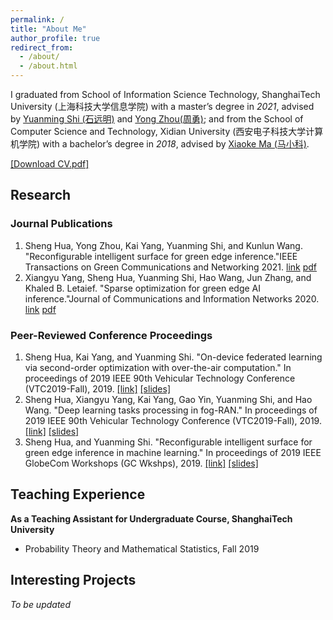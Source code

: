 ```yaml
---
permalink: /
title: "About Me"
author_profile: true
redirect_from: 
  - /about/
  - /about.html
---
```


I graduated from School of Information Science Technology, ShanghaiTech University (上海科技大学信息学院) with a master’s degree in *2021*, advised by [Yuanming Shi (石远明)](https://faculty.sist.shanghaitech.edu.cn/faculty/shiym/home.html) and [Yong Zhou(周勇)](https://faculty.sist.shanghaitech.edu.cn/faculty/zhouyong/); and from the School of Computer Science and Technology, Xidian University (西安电子科技大学计算机学院) with a bachelor’s degree in *2018*, advised by [Xiaoke Ma (马小科)](https://web.xidian.edu.cn/xkma/).


[[Download CV.pdf]](http://dreamerhua.github.io/files/CV_huasheng.pdf)


## Research 
### Journal Publications
1. Sheng Hua, Yong Zhou, Kai Yang, Yuanming Shi, and Kunlun Wang. "Reconfigurable intelligent surface for green edge inference."IEEE Transactions on Green Communications and Networking 2021. [link](https://ieeexplore.ieee.org/abstract/document/9352968) [pdf](http://dreamerhua.github.io/files/TGCN_paper.pdf)
2. Xiangyu Yang, Sheng Hua, Yuanming Shi, Hao Wang, Jun Zhang, and Khaled B. Letaief. "Sparse optimization for green edge AI inference."Journal of Communications and Information Networks 2020. [link](https://ieeexplore.ieee.org/document/9055106) [pdf](http://dreamerhua.github.io/files/JCIN_paper.pdf)

### Peer-Reviewed Conference Proceedings
1. Sheng Hua, Kai Yang, and Yuanming Shi. "On-device federated learning via second-order optimization with over-the-air computation." In proceedings of 2019 IEEE 90th Vehicular Technology Conference (VTC2019-Fall), 2019. [[link]](https://ieeexplore.ieee.org/document/8891310) [[slides]](https://dreamerhua.github.io/files/[VTC19]On-device%20Fed%20Learning%20slides.pdf)
2. Sheng Hua, Xiangyu Yang, Kai Yang, Gao Yin, Yuanming Shi, and Hao Wang. "Deep learning tasks processing in fog-RAN." In proceedings of 2019 IEEE 90th Vehicular Technology Conference (VTC2019-Fall), 2019. [[link]](https://ieeexplore.ieee.org/document/8891505/) [[slides]](https://dreamerhua.github.io/files/[VTC19]Fog-RAN%20slides.pdf)
3. Sheng Hua, and Yuanming Shi. "Reconfigurable intelligent surface for green edge inference in machine learning." In proceedings of 2019 IEEE GlobeCom Workshops (GC Wkshps), 2019. [[link]](https://ieeexplore.ieee.org/document/9024398/) [[slides]](https://dreamerhua.github.io/files/[GlobeCom19]RIS%20for%20Green%20Edge%20Inference%20slides.pdf)


## Teaching Experience
**As a Teaching Assistant for Undergraduate Course, ShanghaiTech University**
* Probability Theory and Mathematical Statistics, Fall 2019


## Interesting Projects
*To be updated*






